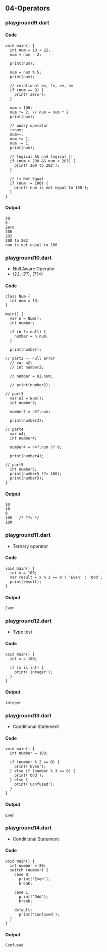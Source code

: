 ## 04-Operators
### playground9.dart
#### Code
```
void main() {
  int num = 10 + 22;
  num = num - 2;

  print(num);

  num = num % 5;
  print(num);

  // relational ==, !=, >=, <=
  if (num == 0) {
    print('Zero');
  }

  num = 100;
  num *= 2; // num = num * 2
  print(num);

  // unary operator
  ++num;
  num++;
  num += 1;
  num -= 1;
  print(num);

  // logical && and logical ||
  if (num > 200 && num < 203) {
    print('200 to 202');
  }

  // != Not Equal
  if (num != 100) {
    print('num is not equal to 100');
  }
}
```

#### Output
```
30
0
Zero
200
202
200 to 202
num is not equal to 100
```

### playground10.dart
* Null Aware Operator
* (?.), (??), (??=)
#### Code
```
class Num {
  int num = 10;
}

main() {
  var n = Num();
  int number;

  if (n != null) {
    number = n.num;
  }

  print(number);

// part2 -- null error
  // var n2;
  // int number2;

  // number = n2.num;

  // print(number2);

// part3
  var n3 = Num();
  int number3;

  number3 = n3?.num;

  print(number3);

// part4
  var n4;
  int number4;

  number4 = n4?.num ?? 0;

  print(number4);

// part5
  int number5;
  print(number5 ??= 100);
  print(number5);
}
```
#### Output
```
10
10
0
100   /* ??= */
100
```

### playground11.dart
* Ternary operator
#### Code
```
void main() {
  int x = 100;
  var result = x % 2 == 0 ? 'Even' : 'Odd';
  print(result);
}
```

#### Output
```
Even
```

### playground12.dart
* Type test
#### Code
```
void main() {
  int x = 100;

  if (x is int) {
    print('integer');
  }
}
```

#### Output
```
integer
```

### playground13.dart
* Conditional Statement
#### Code
```
void main() {
  int number = 100;

  if (number % 2 == 0) {
    print('Even');
  } else if (number % 3 == 0) {
    print('Odd');
  } else {
    print('Confused');
  }
}
```

#### Output
```
Even
```

### playground14.dart
* Conditional Statement
#### Code
```
void main() {
  int number = 20;
  switch (number) {
    case 0:
      print('Even');
      break;

    case 1:
      print('Odd');
      break;

    default:
      print('Confused');
  }
}
```

#### Output
```
Confused
```